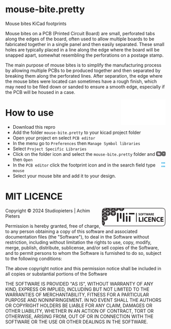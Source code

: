 # mouse-bite.pretty
Mouse bites KiCad footprints

Mouse bites on a PCB (Printed Circuit Board) are small, perforated tabs along the edges of the board, often used to allow multiple boards to be fabricated together in a single panel and then easily separated. These small holes are typically placed in a line along the edge where the board will be snapped apart, somewhat resembling the perforations on a postage stamp.

The main purpose of mouse bites is to simplify the manufacturing process by allowing multiple PCBs to be produced together and then separated by breaking them along the perforated lines. After separation, the edge where the mouse bites were located can sometimes have a rough finish, which may need to be filed down or sanded to ensure a smooth edge, especially if the PCB will be housed in a case.


<img  style="float: right;" src="https://github.com/AchimPieters/mouse-bite.pretty/blob/main/images/mouse.svg" width="140">


# How to use
* Download this repro
* Add the folder `mouse-bite.pretty` to your kicad project folder
* Open your project en select `PCB editor` 
* In the menu go to `Preferences` then `Manage Symbol libraries`
* Select `Project Specific Libraries`
* Click on the folder icon <img  style="float: right;" src="https://github.com/AchimPieters/mouse-bite.pretty/blob/main/images/folder.svg" width="30"> and select the `mouse-bite.pretty` folder and then `Open`
* In the `PCB editor` click the footprint icon <img  style="float: right;" src="https://github.com/AchimPieters/mouse-bite.pretty/blob/main/images/Footprint.svg" width="15"> and in the search field type `mouse`
* Select your mouse bite and add it to your design.


# MIT LICENCE

<img  style="float: right;" src="https://github.com/AchimPieters/mouse-bite.pretty/blob/main/images/MIT%7C%20SOFTWARE%20WHITE.svg" width="200">


Copyright © 2024 Studiopieters | Achim Pieters

Permission is hereby granted, free of charge, to any person obtaining a copy of this software and associated documentation files (the "Software"), to deal in the Software without restriction, including without limitation the rights to use, copy, modify, merge, publish, distribute, sublicense, and/or sell copies of the Software, and to permit persons to whom the Software is furnished to do so, subject to the following conditions:

The above copyright notice and this permission notice shall be included in all copies or substantial portions of the Software

THE SOFTWARE IS PROVIDED "AS IS", WITHOUT WARRANTY OF ANY KIND, EXPRESS OR IMPLIED, INCLUDING BUT NOT LIMITED TO THE WARRANTIES OF MERCHANTABILITY, FITNESS FOR A PARTICULAR PURPOSE AND NONINFRINGEMENT. IN NO EVENT SHALL THE AUTHORS OR COPYRIGHT HOLDERS BE LIABLE FOR ANY CLAIM, DAMAGES OR OTHER LIABILITY, WHETHER IN AN ACTION OF CONTRACT, TORT OR OTHERWISE, ARISING FROM, OUT OF OR IN CONNECTION WITH THE SOFTWARE OR THE USE OR OTHER DEALINGS IN THE SOFTWARE.
